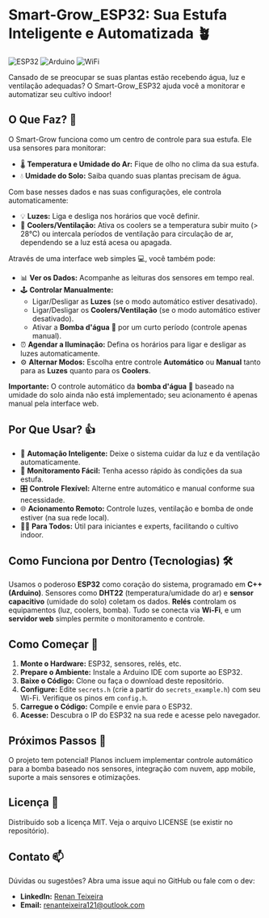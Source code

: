 # Smart-Grow_ESP32: Sua Estufa Inteligente e Automatizada 🪴

![ESP32](https://img.shields.io/badge/ESP32-000000?style=for-the-badge&logo=espressif&logoColor=white)
![Arduino](https://img.shields.io/badge/Arduino-00979D?style=for-the-badge&logo=Arduino&logoColor=white)
![WiFi](https://img.shields.io/badge/WiFi-1ABCFE?style=for-the-badge&logo=wifi&logoColor=white)


Cansado de se preocupar se suas plantas estão recebendo água, luz e ventilação adequadas? O Smart-Grow_ESP32 ajuda você a monitorar e automatizar seu cultivo indoor!

## O Que Faz? 🤔

O Smart-Grow funciona como um centro de controle para sua estufa. Ele usa sensores para monitorar:

*   🌡️ **Temperatura e Umidade do Ar:** Fique de olho no clima da sua estufa.
*   💧 **Umidade do Solo:** Saiba quando suas plantas precisam de água.

Com base nesses dados e nas suas configurações, ele controla automaticamente:

*   💡 **Luzes:** Liga e desliga nos horários que você definir.
*   💨 **Coolers/Ventilação:** Ativa os coolers se a temperatura subir muito (> 28°C) ou intercala períodos de ventilação para circulação de ar, dependendo se a luz está acesa ou apagada.

Através de uma interface web simples 💻, você também pode:

*   📊 **Ver os Dados:** Acompanhe as leituras dos sensores em tempo real.
*   🕹️ **Controlar Manualmente:**
    *   Ligar/Desligar as **Luzes** (se o modo automático estiver desativado).
    *   Ligar/Desligar os **Coolers/Ventilação** (se o modo automático estiver desativado).
    *   Ativar a **Bomba d'água** 🚿 por um curto período (controle apenas manual).
*   ⏰ **Agendar a Iluminação:** Defina os horários para ligar e desligar as luzes automaticamente.
*   ⚙️ **Alternar Modos:** Escolha entre controle **Automático** ou **Manual** tanto para as **Luzes** quanto para os **Coolers**.

**Importante:** O controle automático da **bomba d'água** 🚿 baseado na umidade do solo ainda não está implementado; seu acionamento é apenas manual pela interface web.

## Por Que Usar? 👍

*   🤖 **Automação Inteligente:** Deixe o sistema cuidar da luz e da ventilação automaticamente.
*   👀 **Monitoramento Fácil:** Tenha acesso rápido às condições da sua estufa.
*   🎛️ **Controle Flexível:** Alterne entre automático e manual conforme sua necessidade.
*   🌐 **Acionamento Remoto:** Controle luzes, ventilação e bomba de onde estiver (na sua rede local).
*   🧑‍🌾 **Para Todos:** Útil para iniciantes e experts, facilitando o cultivo indoor.

## Como Funciona por Dentro (Tecnologias) 🛠️

Usamos o poderoso **ESP32** como coração do sistema, programado em **C++ (Arduino)**. Sensores como **DHT22** (temperatura/umidade do ar) e **sensor capacitivo** (umidade do solo) coletam os dados. **Relés** controlam os equipamentos (luz, coolers, bomba). Tudo se conecta via **Wi-Fi**, e um **servidor web** simples permite o monitoramento e controle.

## Como Começar 🚀

1.  **Monte o Hardware:** ESP32, sensores, relés, etc.
2.  **Prepare o Ambiente:** Instale a Arduino IDE com suporte ao ESP32.
3.  **Baixe o Código:** Clone ou faça o download deste repositório.
4.  **Configure:** Edite `secrets.h` (crie a partir do `secrets_example.h`) com seu Wi-Fi. Verifique os pinos em `config.h`.
5.  **Carregue o Código:** Compile e envie para o ESP32.
6.  **Acesse:** Descubra o IP do ESP32 na sua rede e acesse pelo navegador.

## Próximos Passos 🔮

O projeto tem potencial! Planos incluem implementar controle automático para a bomba baseado nos sensores, integração com nuvem, app mobile, suporte a mais sensores e otimizações.

## Licença 📜

Distribuído sob a licença MIT. Veja o arquivo LICENSE (se existir no repositório).

## Contato 📫

Dúvidas ou sugestões? Abra uma issue aqui no GitHub ou fale com o dev:

*   **LinkedIn:** [Renan Teixeira](https://www.linkedin.com/in/renaneteixeira/)
*   **Email:** renanteixeira121@outlook.com

